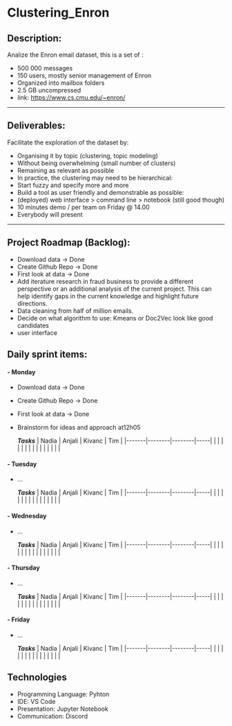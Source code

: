 # Clustering_Enron

## Description:

Analize the Enron email dataset, this is a set of :
- 500 000 messages
- 150 users, mostly senior management of Enron
- Organized into mailbox folders
- 2.5 GB uncompressed
- link: https://www.cs.cmu.edu/~enron/
---
## Deliverables:

 Facilitate the exploration of the dataset by:
-  Organising it by topic (clustering, topic modeling)
- Without being overwhelming (small number of clusters)
- Remaining as relevant as possible
- In practice, the clustering may need to be hierarchical:
- Start fuzzy and specify more and more
- Build a tool as user friendly and demonstrable as possible:
- (deployed) web interface > command line > notebook (still good though)
- 10 minutes demo / per team on Friday @ 14.00
- Everybody will present
---

## Project Roadmap (Backlog):
- Download data -> Done
- Create Github Repo -> Done
- First look at data -> Done
- Add iterature research in fraud business to provide a different perspective or an additional analysis of the current project. This can help identify gaps in the current knowledge and highlight future directions. 
- Data cleaning from half of million emails. 
- Decide on what algorithm to use: Kmeans or Doc2Vec look like good candidates
- user interface

## Daily sprint items:

#### - Monday
- Download data -> Done
- Create Github Repo -> Done
- First look at data -> Done
- Brainstorm for ideas and approach at12h05

    ***Tasks***
    | Nadia | Anjali | Kivanc | Tim |
    |-------|--------|--------|-----|
    |       |        |        |     |
    |       |        |        |     |
    |       |        |        |     |

#### - Tuesday
- ...

    ***Tasks***
    | Nadia | Anjali | Kivanc | Tim |
    |-------|--------|--------|-----|
    |       |        |        |     |
    |       |        |        |     |
    |       |        |        |     |
#### - Wednesday
- ...

    ***Tasks***
    | Nadia | Anjali | Kivanc | Tim |
    |-------|--------|--------|-----|
    |       |        |        |     |
    |       |        |        |     |
    |       |        |        |     |
#### - Thursday
- ...

    ***Tasks***
    | Nadia | Anjali | Kivanc | Tim |
    |-------|--------|--------|-----|
    |       |        |        |     |
    |       |        |        |     |
    |       |        |        |     |
#### - Friday
- ...

    ***Tasks***
    | Nadia | Anjali | Kivanc | Tim |
    |-------|--------|--------|-----|
    |       |        |        |     |
    |       |        |        |     |
    |       |        |        |     |


## Technologies

- Programming Language: Pyhton
- IDE: VS Code
- Presentation: Jupyter Notebook
- Communication: Discord
